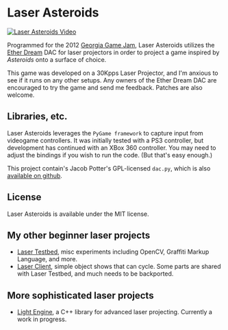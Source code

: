 Laser Asteroids
===============
[![Laser Asteroids Video](http://img.youtube.com/vi/5XTi-jf-ans/0.jpg)](http://youtu.be/5XTi-jf-ans)

Programmed for the 2012 [Georgia Game Jam](http://www.spsu.edu/games/gamejam/), 
Laser Asteroids utilizes the [Ether Dream](http://www.ether-dream.com/) 
DAC for laser projectors in order to project a game inspired by *Asteroids* onto 
a surface of choice. 

This game was developed on a 30Kpps Laser Projector, and I'm anxious to see
if it runs on any other setups. Any owners of the Ether Dream DAC are encouraged
to try the game and send me feedback. Patches are also welcome.

Libraries, etc. 
---------------
Laser Asteroids leverages the `PyGame framework` to capture input from 
videogame controllers. It was initially tested with a PS3 controller, but
development has continued with an XBox 360 controller. You may need to adjust
the bindings if you wish to run the code. (But that's easy enough.)

This project contain's Jacob Potter's GPL-licensed `dac.py`, which is also
[available on github](https://github.com/j4cbo/j4cDAC).

License
-------
Laser Asteroids is available under the MIT license. 

My other beginner laser projects 
--------------------------------
* [Laser Testbed](https://github.com/echelon/laser-testbed), 
  misc experiments including OpenCV, Graffiti Markup Language, 
  and more.
* [Laser Client](https://github.com/echelon/laser-client), 
  simple object shows that can cycle. Some parts are shared with 
  Laser Testbed, and much needs to be backported.

More sophisticated laser projects
---------------------------------
* [Light Engine](https://github.com/echelon/light-engine), a C++
  library for advanced laser projecting. Currently a work in progress.
